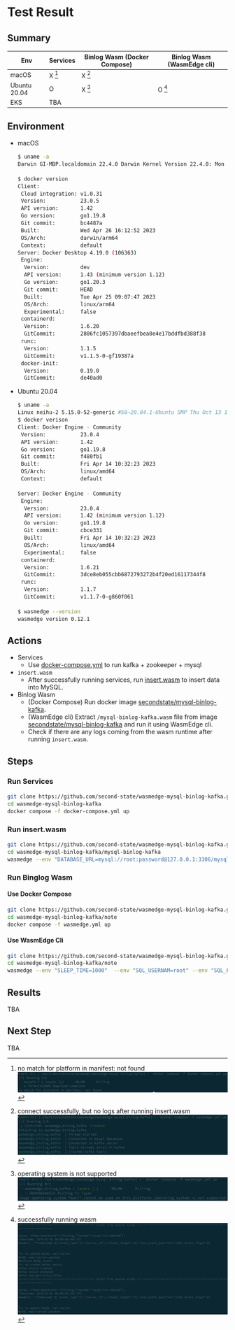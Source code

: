 # Test Result

## Summary

| Env          | Services         | Binlog Wasm (Docker Compose) | Binlog Wasm (WasmEdge cli) |
| ------------ | ---------------- | ---------------------------- | -------------------------- |
| macOS        | X [^mac-service] | X [^mac-wasm]                |                            |
| Ubuntu 20.04 | O                | X [^ubuntu-wasm]             | O [^wasmedge-wasm]         |
| EKS          | TBA              |                              |                            |

[^mac-service]: no match for platform in manifest: not found ![mac-service](https://github.com/second-state/wasmedge-mysql-binlog-kafka/blob/add-k8s/note/images/mac-service.png?raw=true)
[^mac-wasm]: connect successfully, but no logs after running insert.wasm ![mac-wasm](https://github.com/second-state/wasmedge-mysql-binlog-kafka/blob/add-k8s/note/images/mac-wasm.png?raw=true)
[^ubuntu-wasm]: operating system is not supported ![ubuntu-wasm](https://github.com/second-state/wasmedge-mysql-binlog-kafka/blob/add-k8s/note/images/ubuntu-wasm.png?raw=true)
[^wasmedge-wasm]: successfully running wasm ![wasmedge-wasm](https://github.com/second-state/wasmedge-mysql-binlog-kafka/blob/add-k8s/note/images/wasmedge-wasm.png?raw=true)

## Environment

- macOS

  ```bash
  $ uname -a
  Darwin GI-MBP.localdomain 22.4.0 Darwin Kernel Version 22.4.0: Mon Mar  6 20:59:58 PST 2023; root:xnu-8796.101.5~3/RELEASE_ARM64_T6020 arm64

  $ docker version
  Client:
   Cloud integration: v1.0.31
   Version:           23.0.5
   API version:       1.42
   Go version:        go1.19.8
   Git commit:        bc4487a
   Built:             Wed Apr 26 16:12:52 2023
   OS/Arch:           darwin/arm64
   Context:           default
  Server: Docker Desktop 4.19.0 (106363)
   Engine:
    Version:          dev
    API version:      1.43 (minimum version 1.12)
    Go version:       go1.20.3
    Git commit:       HEAD
    Built:            Tue Apr 25 09:07:47 2023
    OS/Arch:          linux/arm64
    Experimental:     false
   containerd:
    Version:          1.6.20
    GitCommit:        2806fc1057397dbaeefbea0e4e17bddfbd388f38
   runc:
    Version:          1.1.5
    GitCommit:        v1.1.5-0-gf19387a
   docker-init:
    Version:          0.19.0
    GitCommit:        de40ad0
  ```

- Ubuntu 20.04

  ```bash
  $ uname -a
  Linux neihu-2 5.15.0-52-generic #58~20.04.1-Ubuntu SMP Thu Oct 13 13:09:46 UTC 2022 x86_64 x86_64 x86_64 GNU/Linux
  $ docker verison
  Client: Docker Engine - Community
   Version:           23.0.4
   API version:       1.42
   Go version:        go1.19.8
   Git commit:        f480fb1
   Built:             Fri Apr 14 10:32:23 2023
   OS/Arch:           linux/amd64
   Context:           default

  Server: Docker Engine - Community
   Engine:
    Version:          23.0.4
    API version:      1.42 (minimum version 1.12)
    Go version:       go1.19.8
    Git commit:       cbce331
    Built:            Fri Apr 14 10:32:23 2023
    OS/Arch:          linux/amd64
    Experimental:     false
   containerd:
    Version:          1.6.21
    GitCommit:        3dce8eb055cbb6872793272b4f20ed16117344f8
   runc:
    Version:          1.1.7
    GitCommit:        v1.1.7-0-g860f061

  $ wasmedge --version
  wasmedge version 0.12.1
  ```

## Actions

- Services
  - Use [docker-compose.yml](https://github.com/second-state/wasmedge-mysql-binlog-kafka/blob/04a110e/docker-compose.yml) to run kafka + zookeeper + mysql
- `insert.wasm`
  - After successfully running services, run [insert.wasm](https://github.com/second-state/wasmedge-mysql-binlog-kafka/blob/04a110e/mysql-binlog-kafka/sql-commands-test-wasm/insert.wasm) to insert data into MySQL.
- Binlog Wasm
  - (Docker Compose) Run docker image [secondstate/mysql-binlog-kafka](https://hub.docker.com/r/secondstate/mysql-binlog-kafka/tags).
  - (WasmEdge cli) Extract `/mysql-binlog-kafka.wasm` file from image [secondstate/mysql-binlog-kafka](https://hub.docker.com/r/secondstate/mysql-binlog-kafka/tags) and run it using WasmEdge cli.
  - Check if there are any logs coming from the wasm runtime after running `insert.wasm`.

## Steps

### Run Services

```bash
git clone https://github.com/second-state/wasmedge-mysql-binlog-kafka.git
cd wasmedge-mysql-binlog-kafka
docker compose -f docker-compose.yml up
```

### Run insert.wasm

```bash
git clone https://github.com/second-state/wasmedge-mysql-binlog-kafka.git
cd wasmedge-mysql-binlog-kafka/mysql-binlog-kafka
wasmedge --env "DATABASE_URL=mysql://root:password@127.0.0.1:3306/mysql" sql-commands-test-wasm/insert.wasm
```

### Run Binglog Wasm

#### Use Docker Compose

```bash
git clone https://github.com/second-state/wasmedge-mysql-binlog-kafka.git -b add-k8s
cd wasmedge-mysql-binlog-kafka/note
docker compose -f wasmedge.yml up
```

#### Use WasmEdge Cli

```bash
git clone https://github.com/second-state/wasmedge-mysql-binlog-kafka.git -b add-k8s
cd wasmedge-mysql-binlog-kafka/note
wasmedge --env "SLEEP_TIME=1000"  --env "SQL_USERNAM=root" --env "SQL_PASSWORD=password" --env "SQL_PORT=3306" --env "SQL_HOSTNAME=localhost" --env "SQL_DATABASE=mysql" --env "KAFKA_URL=localhost:9092" mysql-binlog-kafka.wasm
```

## Results

TBA

## Next Step

TBA
